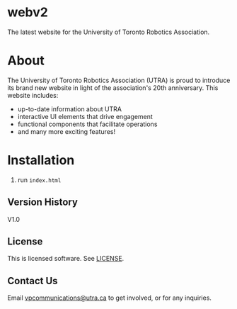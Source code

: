 # webv2

The latest website for the University of Toronto Robotics Association.

# About

The University of Toronto Robotics Association (UTRA) is proud to introduce its brand new website in light of the association's 20th anniversary. This website includes:

- up-to-date information about UTRA
- interactive UI elements that drive engagement
- functional components that facilitate operations
- and many more exciting features!

# Installation

1. run `index.html`

## Version History

V1.0

## License

This is licensed software. See [LICENSE](https://github.com/utra/webv2/blob/main/LICENSE).

## Contact Us

Email vpcommunications@utra.ca to get involved, or for any inquiries.
